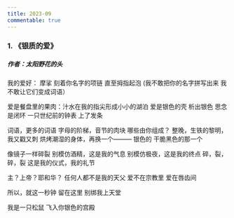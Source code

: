 ```yaml
---
title: 2023-09
commentable: true
---
```

### 1. 《银质的爱》
##### 作者：太阳野花的头

我的爱好：
摩挲
刻着你名字的项链
直至拇指起泡
(我不敢把你的名字拼写出来
我不敢让它们变成词语）

爱是餐盘里的果肉：汁水在我的指尖形成小小的湖泊
爱是银色的壳
析出银色
思念是闭环
一只世纪前的钟表
上了发条

词语，更多的词语
字母的阶梯，音节的肉块
哪些由你组成？
整晚，生铁的黎明，我又戳又刺
烘烤潮湿的身体，再换一个———
银色的
干脆黑色的那一个

像镜子一样碎裂
别模仿酒精，这是我的气息
别模仿极夜，这是我的终点
碎，裂，碎，裂
这是我的仪式，我的礼节

主？上帝？耶和华？
任何人都不是我的天父
爱不在宗教里
爱在唇齿间

所以，就这一秒钟
留在这里
别绑我上天堂

我是一只松鼠
飞入你银色的宫殿

